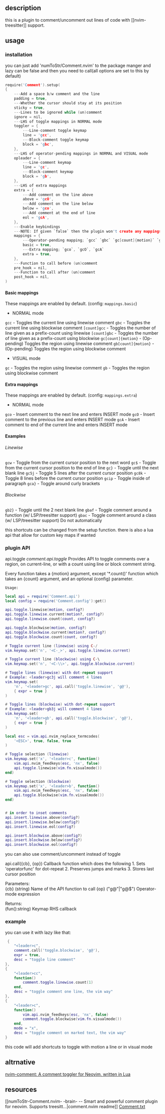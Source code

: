 ## description
this is a plugin to comment/uncomment out lines of code with [[nvim-treesitter]] support.


## usage
### installation
you can just add 'numToStr/Comment.nvim' to the package manger and lazy can be false
and then you need to call(all options are set to this by default)
``` c
require('Comment').setup(
{
	---Add a space b/w comment and the line
	padding = true,
	---Whether the cursor should stay at its position
	sticky = true,
	---Lines to be ignored while (un)comment
	ignore = nil,
	---LHS of toggle mappings in NORMAL mode
	toggler = {
		---Line-comment toggle keymap
		line = 'gcc',
		---Block-comment toggle keymap
		block = 'gbc',
	},
	---LHS of operator-pending mappings in NORMAL and VISUAL mode
	opleader = {
		---Line-comment keymap
		line = 'gc',
		---Block-comment keymap
		block = 'gb',
	},
	---LHS of extra mappings
	extra = {
		---Add comment on the line above
		above = 'gcO',
		---Add comment on the line below
		below = 'gco',
		---Add comment at the end of line
		eol = 'gcA',
	},
	---Enable keybindings
	---NOTE: If given `false` then the plugin won't create any mappings
	mappings = {
		---Operator-pending mapping; `gcc` `gbc` `gc[count]{motion}` `gb[count]{motion}`
		basic = true,
		---Extra mapping; `gco`, `gcO`, `gcA`
		extra = true,
	},
	---Function to call before (un)comment
	pre_hook = nil,
	---Function to call after (un)comment
	post_hook = nil,
)
```

#### Basic mappings

These mappings are enabled by default. (config: `mappings.basic`)

* NORMAL mode

`gcc` - Toggles the current line using linewise comment
`gbc` - Toggles the current line using blockwise comment
`[count]gcc` - Toggles the number of line given as a prefix-count using linewise
`[count]gbc` - Toggles the number of line given as a prefix-count using blockwise
`gc[count]{motion}` - (Op-pending) Toggles the region using linewise comment
`gb[count]{motion}` - (Op-pending) Toggles the region using blockwise comment

* VISUAL mode

`gc` - Toggles the region using linewise comment
`gb` - Toggles the region using blockwise comment

#### Extra mappings

These mappings are enabled by default. (config: `mappings.extra`)

* NORMAL mode

`gco` - Insert comment to the next line and enters INSERT mode
`gcO` - Insert comment to the previous line and enters INSERT mode
`gcA` - Insert comment to end of the current line and enters INSERT mode

#### Examples

###### Linewise

`gcw` - Toggle from the current cursor position to the next word
`gc$` - Toggle from the current cursor position to the end of line
`gc}` - Toggle until the next blank line
`gc5j` - Toggle 5 lines after the current cursor position
`gc8k` - Toggle 8 lines before the current cursor position
`gcip` - Toggle inside of paragraph
`gca}` - Toggle around curly brackets

###### Blockwise

`gb2}` - Toggle until the 2 next blank line
`gbaf` - Toggle comment around a function (w/ LSP/treesitter support)
`gbac` - Toggle comment around a class (w/ LSP/treesitter support)	Do not automatically 

this shortcuts can be changed from the setup function.
there is also a lua api that allow for custom key maps if wanted


### plugin API
api.toggle                                                  *comment.api.toggle*
    Provides API to toggle comments over a region, on current-line, or with a
    count using line or block comment string.

Every function takes a {motion} argument, except '*.count()' function which
takes an {count} argument, and an optional {config} parameter.


    Usage:  
```lua
local api = require('Comment.api')
local config = require('Comment.config'):get()

api.toggle.linewise(motion, config?)
api.toggle.linewise.current(motion?, config?)
api.toggle.linewise.count(count, config?)

api.toggle.blockwise(motion, config?)
api.toggle.blockwise.current(motion?, config?)
api.toggle.blockwise.count(count, config?)

# Toggle current line (linewise) using C-/
vim.keymap.set('n', '<C-_>', api.toggle.linewise.current)

# Toggle current line (blockwise) using C-\
vim.keymap.set('n', '<C-\\>', api.toggle.blockwise.current)

# Toggle lines (linewise) with dot-repeat support
# Example: <leader>gc3j will comment 4 lines
vim.keymap.set(
	'n', '<leader>gc', api.call('toggle.linewise', 'g@'),
	{ expr = true }
)

# Toggle lines (blockwise) with dot-repeat support
# Example: <leader>gb3j will comment 4 lines
vim.keymap.set(
	'n', '<leader>gb', api.call('toggle.blockwise', 'g@'),
	{ expr = true }
)

local esc = vim.api.nvim_replace_termcodes(
	'<ESC>', true, false, true
)

# Toggle selection (linewise)
vim.keymap.set('x', '<leader>c', function()
	vim.api.nvim_feedkeys(esc, 'nx', false)
	api.toggle.linewise(vim.fn.visualmode())
end)

# Toggle selection (blockwise)
vim.keymap.set('x', '<leader>b', function()
	vim.api.nvim_feedkeys(esc, 'nx', false)
	api.toggle.blockwise(vim.fn.visualmode())
end)


# in order to inset comments
api.insert.linewise.above(config?)
api.insert.linewise.below(config?)
api.insert.linewise.eol(config?)

api.insert.blockwise.above(config?)
api.insert.blockwise.below(config?)
api.insert.blockwise.eol(config?)
```

you can also use comment/uncomment instead of toggle

api.call({cb}, {op})
    Callback function which does the following
      1. Sets 'operatorfunc' for dot-repeat
      2. Preserves jumps and marks
      3. Stores last cursor position

Parameters:  
        {cb}  (string)      Name of the API function to call
        {op}  ("g@"|"g@$")  Operator-mode expression

Returns:  
        (fun():string)  Keymap RHS callback


### example
you can use it with lazy like that:
```lua
 {
	"<leader>c",
	comment.call('toggle.blockwise', 'g@'),
	expr = true,
	desc = "toggle line comment"
},
{
	"<leader>cc",
	function()
		comment.toggle.linewise.count(1)
	end,
	desc = "toggle comment one line, the vim way"
},
{
	"<leader>c",
	function()
		vim.api.nvim_feedkeys(esc, 'nx', false)
		comment.toggle.blockwise(vim.fn.visualmode())
	end,
	mode = "x",
	desc = "toggle comment on marked text, the vim way"
}
```

this code will add shortcuts to toggle with motion a line or in visual mode

## altrnative
[nvim-comment: A comment toggler for Neovim, written in Lua](https://github.com/terrortylor/nvim-comment)

## resources 
[[numToStr-Comment.nvim- -brain- -- Smart and powerful comment plugin for neovim. Supports treesitt...|comment.nvim readme]]
[Comment.txt](https://github.com/numToStr/Comment.nvim/blob/master/doc/Comment.txt)